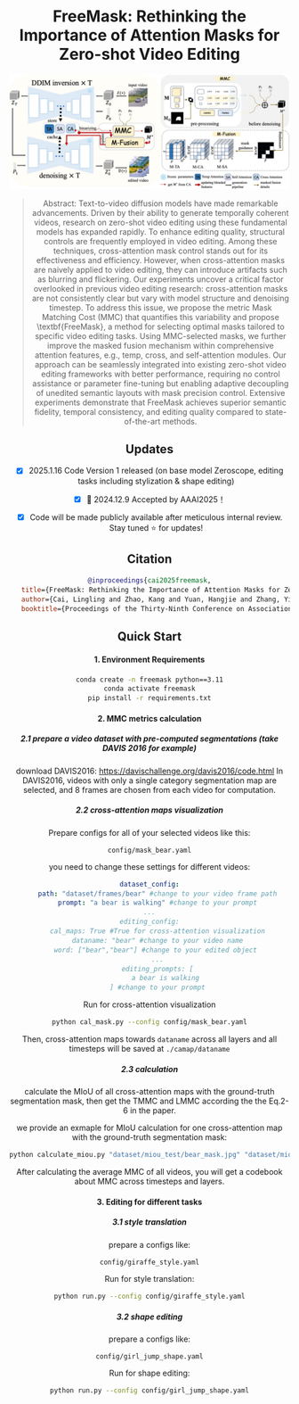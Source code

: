 <div align="center">
<h1> FreeMask: Rethinking the Importance of Attention Masks for Zero-shot Video Editing
</h1>



![colored_mesh (/Users/cailingling/Downloads/FreeMask-main 2/assets/framework.jpg)](assets/framework.jpg)

> Abstract:
> Text-to-video diffusion models have made remarkable advancements. Driven by their ability to generate temporally coherent videos, research on zero-shot video editing using these fundamental models has expanded rapidly.
> To enhance editing quality, structural controls are frequently employed in video editing. Among these techniques, cross-attention mask control stands out for its effectiveness and efficiency.
> However, when cross-attention masks are naively applied to video editing, they can introduce artifacts such as blurring and flickering.
> Our experiments uncover a critical factor overlooked in previous video editing research: cross-attention masks are not consistently clear but vary with model structure and denoising timestep. 
> To address this issue, we propose the metric Mask Matching Cost (MMC) that quantifies this variability and propose \textbf{FreeMask}, a method for selecting optimal masks tailored to specific video editing tasks.
> Using MMC-selected masks, we further improve the masked fusion mechanism within comprehensive attention features, e.g., temp, cross, and self-attention modules.
> Our approach can be seamlessly integrated into existing zero-shot video editing frameworks with better performance, requiring no control assistance or parameter fine-tuning but enabling adaptive decoupling of unedited semantic layouts with mask precision control. 
> Extensive experiments demonstrate that FreeMask achieves superior semantic fidelity, temporal consistency, and editing quality compared to state-of-the-art methods.





## Updates

* [x] 2025.1.16 Code Version 1 released (on base model Zeroscope, editing tasks including stylization & shape editing) 

* [x] 🎉 2024.12.9 Accepted by AAAI2025！

* [x] Code will be made publicly available after meticulous internal review. Stay tuned ⭐ for updates!

## Citation

```bibtex
@inproceedings{cai2025freemask,
   title={FreeMask: Rethinking the Importance of Attention Masks for Zero-shot Video Editing},
   author={Cai, Lingling and Zhao, Kang and Yuan, Hangjie and Zhang, Yingya and Zhang, Shiwei and Huang, Kejie},
   booktitle={Proceedings of the Thirty-Ninth Conference on Association for the Advancement of Artificial Intelligence (AAAI-25)},year={2025}}
```



## Quick Start

#### 1. Environment Requirements

```bash
conda create -n freemask python==3.11
conda activate freemask
pip install -r requirements.txt
```

#### 2. MMC metrics calculation

##### 2.1 prepare a video dataset with pre-computed segmentations (take DAVIS 2016 for example)

download DAVIS2016: https://davischallenge.org/davis2016/code.html
In DAVIS2016,  videos with only a single category segmentation map are selected, and 8 frames are chosen from each video for computation.

##### 2.2 cross-attention maps visualization

Prepare configs for all of your selected videos like this:

```
config/mask_bear.yaml
```

you need to change these settings for different videos:

```yaml
dataset_config:
    path: "dataset/frames/bear" #change to your video frame path
    prompt: "a bear is walking" #change to your prompt
...
editing_config:
    cal_maps: True #True for cross-attention visualization
    dataname: "bear" #change to your video name
    word: ["bear","bear"] #change to your edited object 
    ...
    editing_prompts: [
        a bear is walking
    ] #change to your prompt
```

Run for cross-attention visualization

```bash
python cal_mask.py --config config/mask_bear.yaml
```

Then, cross-attention maps towards `dataname` across all layers and all timesteps will be saved at `./camap/dataname`

##### 2.3 calculation

calculate the MIoU of all cross-attention maps with the ground-truth segmentation mask, then get the TMMC and LMMC according the the Eq.2-6 in the paper.

we provide an exmaple for MIoU calculation for one cross-attention map with the ground-truth segmentation mask:

```bash
python calculate_miou.py "dataset/miou_test/bear_mask.jpg" "dataset/miou_test/binarized_bear_camap.jpg"
```

After calculating the average MMC of all videos, you will get a codebook about MMC across timesteps and layers.

#### 3. Editing for different tasks

##### 3.1 style translation

prepare a configs like:

```bash
config/giraffe_style.yaml
```

Run for style translation:

```bash
python run.py --config config/giraffe_style.yaml
```

##### 3.2 shape editing

prepare a configs like:

```
config/girl_jump_shape.yaml
```

Run for shape editing:

```bash
python run.py --config config/girl_jump_shape.yaml
```

